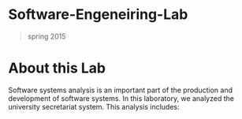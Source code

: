 # Software-Engeneiring-Lab
>spring 2015
# About this Lab
Software systems analysis is an important part of the production and development of software systems. In this laboratory, we analyzed the university secretariat system. This analysis includes: 
